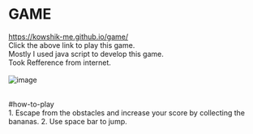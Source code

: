 # GAME
https://kowshik-me.github.io/game/</br>
Click the above link to play this game.</br>
Mostly I used java script to develop this game.</br>
Took Refference from internet.</br></br>
![image](https://user-images.githubusercontent.com/104454045/180634305-4154dd9b-382e-407b-aa50-09ac64fd501e.png)


</br>
#how-to-play</br>
1. Escape from the obstacles and increase your score by collecting the bananas.
2. Use space bar to jump.

 

